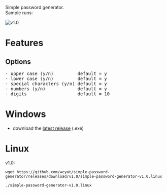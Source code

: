 Simple password generator. <br />
Sample runs: <br/>

![v1.0](https://github.com/wcyat/simple-password-generator/raw/master/simple-password-generator-v1.0.png)
# Features
## Options
<pre>
- upper case (y/n)         default = y
- lower case (y/n)         default = y
- special characters (y/n) default = y
- numbers (y/n)            default = y
- digits                   default = 10
</pre>
# Windows
- download the [latest release](https://github.com/wcyat/simple-password-generator/releases/latest) (.exe)
# Linux
v1.0:
```
wget https://github.com/wcyat/simple-password-generator/releases/download/v1.0/simple-password-generator-v1.0.linux
```
```
./simple-password-generator-v1.0.linux
```
